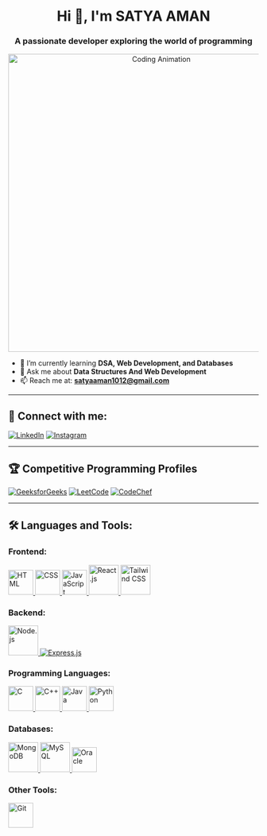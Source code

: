 <h1 align="center">Hi 👋, I'm SATYA AMAN</h1>
<h3 align="center">A passionate developer exploring the world of programming</h3>

<p align="center">
  <img src="https://media.giphy.com/media/qgQUggAC3Pfv687qPC/giphy.gif" alt="Coding Animation" width="600">
</p>

- 🚀 I’m currently learning **DSA, Web Development, and Databases**  
- 💬 Ask me about **Data Structures And Web Development**  
- 📫 Reach me at: **[satyaaman1012@gmail.com](mailto:satyaaman1012@gmail.com)**  

---

## 📲 Connect with me:
<p align="left">
<a href="https://www.linkedin.com/in/satya-aman-00938a318/" target="blank"><img src="https://img.shields.io/badge/-LinkedIn-blue?style=for-the-badge&logo=linkedin" alt="LinkedIn"/></a>
<a href="https://www.instagram.com/amansatya_10/" target="blank"><img src="https://img.shields.io/badge/-Instagram-E4405F?style=for-the-badge&logo=instagram&logoColor=white" alt="Instagram"/></a>
</p>

---

## 🏆 Competitive Programming Profiles
<p align="left">
<a href="https://www.geeksforgeeks.org/user/amansatya_10/" target="blank"><img src="https://img.shields.io/badge/-GeeksforGeeks-308D46?style=for-the-badge&logo=geeksforgeeks&logoColor=white" alt="GeeksforGeeks"/></a>
<a href="https://leetcode.com/u/amansatya/" target="blank"><img src="https://img.shields.io/badge/-LeetCode-FFA116?style=for-the-badge&logo=leetcode&logoColor=black" alt="LeetCode"/></a>
<a href="https://www.codechef.com/users/amansatya_10" target="blank"><img src="https://img.shields.io/badge/-CodeChef-BB5B34?style=for-the-badge&logo=codechef&logoColor=white" alt="CodeChef"/></a>
</p>

---

## 🛠 Languages and Tools:
### Frontend:
<p align="left">
  <a href="https://developer.mozilla.org/en-US/docs/Web/HTML" target="_blank">
    <img src="https://cdn.jsdelivr.net/gh/devicons/devicon/icons/html5/html5-original.svg" alt="HTML" width="50"/>
  </a>
  <a href="https://developer.mozilla.org/en-US/docs/Web/CSS" target="_blank">
    <img src="https://cdn.jsdelivr.net/gh/devicons/devicon/icons/css3/css3-original.svg" alt="CSS" width="50"/>
  </a>
  <a href="https://developer.mozilla.org/en-US/docs/Web/JavaScript" target="_blank">
    <img src="https://cdn.jsdelivr.net/gh/devicons/devicon/icons/javascript/javascript-original.svg" alt="JavaScript" width="50"/>
  </a>
  <a href="https://react.dev/" target="_blank">
    <img src="https://cdn.jsdelivr.net/gh/devicons/devicon/icons/react/react-original.svg" alt="React.js" width="60"/>
  </a>
  <a href="https://tailwindcss.com/" target="_blank">
    <img src="https://img.icons8.com/?size=100&id=4PiNHtUJVbLs&format=png&color=000000" alt="Tailwind CSS" width="60"/>
  </a>
</p>

### Backend:
<p align="left">
  <a href="https://nodejs.org/" target="_blank">
    <img src="https://cdn.jsdelivr.net/gh/devicons/devicon/icons/nodejs/nodejs-original.svg" alt="Node.js" width="60"/>
  </a>
  <a href="https://expressjs.com/" target="_blank">
    <img src="https://img.shields.io/badge/Express.js-000000?style=for-the-badge&logo=express&logoColor=white" alt="Express.js"/>
  </a>
</p>

### Programming Languages:
<p align="left">
  <a href="https://en.wikipedia.org/wiki/C_(programming_language)" target="_blank">
    <img src="https://cdn.jsdelivr.net/gh/devicons/devicon/icons/c/c-original.svg" alt="C" width="50"/>
  </a>
  <a href="https://cplusplus.com/" target="_blank">
    <img src="https://cdn.jsdelivr.net/gh/devicons/devicon/icons/cplusplus/cplusplus-original.svg" alt="C++" width="50"/>
  </a>
  <a href="https://www.java.com/" target="_blank">
    <img src="https://cdn.jsdelivr.net/gh/devicons/devicon/icons/java/java-original.svg" alt="Java" width="50"/>
  </a>
  <a href="https://www.python.org/" target="_blank">
    <img src="https://cdn.jsdelivr.net/gh/devicons/devicon/icons/python/python-original.svg" alt="Python" width="50"/>
  </a>
</p>

### Databases:
<p align="left">
  <a href="https://www.mongodb.com/" target="_blank">
    <img src="https://cdn.jsdelivr.net/gh/devicons/devicon/icons/mongodb/mongodb-original.svg" alt="MongoDB" width="60"/>
  </a>
  <a href="https://www.mysql.com/" target="_blank">
    <img src="https://cdn.jsdelivr.net/gh/devicons/devicon/icons/mysql/mysql-original.svg" alt="MySQL" width="60"/>
  </a>
  <a href="https://www.oracle.com/" target="_blank">
    <img src="https://cdn.jsdelivr.net/gh/devicons/devicon/icons/oracle/oracle-original.svg" alt="Oracle" width="50"/>
  </a>
</p>

### Other Tools:
<p align="left">
  <a href="https://git-scm.com/" target="_blank">
    <img src="https://cdn.jsdelivr.net/gh/devicons/devicon/icons/git/git-original.svg" alt="Git" width="50"/>
  </a>
</p>
